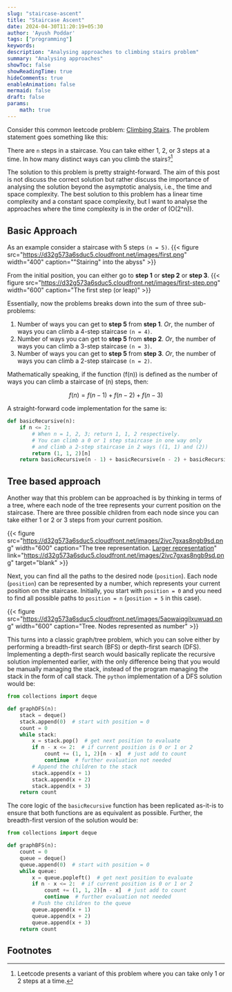 ```yaml
---
slug: "staircase-ascent"
title: "Staircase Ascent"
date: 2024-04-30T11:20:19+05:30
author: 'Ayush Poddar'
tags: ["programming"]
keywords:
description: "Analysing approaches to climbing stairs problem"
summary: "Analysing approaches"
showToc: false
showReadingTime: true
hideComments: true
enableAnimation: false
mermaid: false
draft: false
params:
    math: true
---
```


Consider this common leetcode problem: [Climbing Stairs](https://leetcode.com/problems/climbing-stairs/description/). The problem statement goes something like this:

There are `n` steps in a staircase. You can take either 1, 2, or 3 steps at a time. In how many distinct ways can you climb the stairs?[^1]

The solution to this problem is pretty straight-forward. The aim of this post is not discuss the correct solution but rather discuss the importance of analysing the solution beyond the asymptotic analysis, i.e., the time and space complexity. The best solution to this problem has a linear time complexity and a constant space complexity, but I want to analyse the approaches where the time complexity is in the order of \(O(2^n)\).

## Basic Approach

As an example consider a staircase with 5 steps `(n = 5)`.
{{< figure src="https://d32g573a6sduc5.cloudfront.net/images/first.png" width="400" caption="\"Stairing\" into the abyss" >}}

From the initial position, you can either go to **step 1** or **step 2** or **step 3**.
{{< figure src="https://d32g573a6sduc5.cloudfront.net/images/first-step.png" width="600" caption="The first step (or leap)" >}}

Essentially, now the problems breaks down into the sum of three sub-problems:
1. Number of ways you can get to **step 5** from **step 1**. _Or_, the number of ways you can climb a 4-step staircase `(n = 4)`.
2. Number of ways you can get to **step 5** from **step 2**. _Or_, the number of ways you can climb a 3-step staircase `(n = 3)`.
3. Number of ways you can get to **step 5** from **step 3**. _Or_, the number of ways you can climb a 2-step staircase `(n = 2)`.

Mathematically speaking, if the function \(f(n)\) is defined as the number of ways you can climb a staircase of \(n\) steps, then:

$$
f(n) = f(n-1) + f(n-2) + f(n-3)
$$

A straight-forward code implementation for the same is:

```python
def basicRecursive(n):
    if n <= 2:
        # When n = 1, 2, 3; return 1, 1, 2 respectively.
        # You can climb a 0 or 1 step staircase in one way only
        # and climb a 2-step staircase in 2 ways ((1, 1) and (2))
        return (1, 1, 2)[n]
    return basicRecursive(n - 1) + basicRecursive(n - 2) + basicRecursive(n - 3)
```

## Tree based approach
Another way that this problem can be approached is by thinking in terms of a tree, where each node of the tree represents your current position on the staircase. There are three possible children from each node since you can take either 1 or 2 or 3 steps from your current position.

{{< figure src="https://d32g573a6sduc5.cloudfront.net/images/2ivc7gxas8ngb9sd.png" width="600" caption="The tree representation. [Larger representation](https://excalidraw.com/#json=jkRYUK73s3UPTmnamOfjb,k_e4S0R7AvcrpBe5ItlZjQ)" link="https://d32g573a6sduc5.cloudfront.net/images/2ivc7gxas8ngb9sd.png" target="blank" >}}

Next, you can find all the paths to the desired node (`position`). Each node (`position`) can be represented by a number, which represents your current position on the staircase. Initially, you start with `position = 0` and you need to find all possible paths to `position = n` (`position = 5` in this case).

{{< figure src="https://d32g573a6sduc5.cloudfront.net/images/5aowaiqgilxuwuad.png" width="600" caption="Tree. Nodes represented as number" >}}

This turns into a classic graph/tree problem, which you can solve either by performing a breadth-first search (BFS) or depth-first search (DFS). Implementing a depth-first search would basically replicate the recursive solution implemented earlier, with the only difference being that you would be manually managing the stack, instead of the program managing the stack in the form of call stack. The `python` implementation of a DFS solution would be:

```python
from collections import deque

def graphDFS(n):
    stack = deque()
    stack.append(0)  # start with position = 0
    count = 0
    while stack:
        x = stack.pop()  # get next position to evaluate
        if n - x <= 2:  # if current position is 0 or 1 or 2
            count += (1, 1, 2)[n - x]  # just add to count
            continue  # further evaluation not needed
        # Append the children to the stack
        stack.append(x + 1)
        stack.append(x + 2)
        stack.append(x + 3)
    return count
```

The core logic of the `basicRecursive` function has been replicated as-it-is to ensure that both functions are as equivalent as possible. Further, the breadth-first version of the solution would be:

```python
from collections import deque

def graphBFS(n):
    count = 0
    queue = deque()
    queue.append(0)  # start with position = 0
    while queue:
        x = queue.popleft()  # get next position to evaluate
        if n - x <= 2:  # if current position is 0 or 1 or 2
            count += (1, 1, 2)[n - x]  # just add to count
            continue  # further evaluation not needed
        # Push the children to the queue
        queue.append(x + 1)
        queue.append(x + 2)
        queue.append(x + 3)
    return count
```

## Footnotes
[^1]: Leetcode presents a variant of this problem where you can take only 1 or 2 steps at a time.
